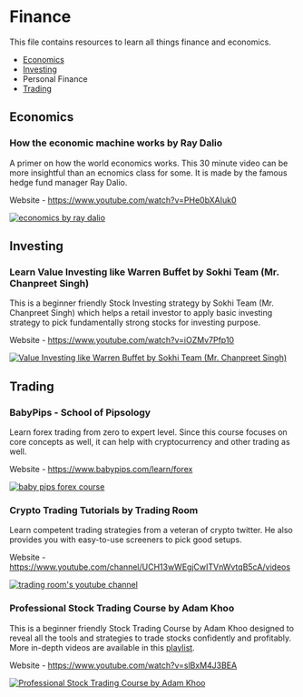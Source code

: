 # Finance

This file contains resources to learn all things finance and economics.

* [Economics](#economics)
* [Investing](#investing)
* Personal Finance
* [Trading](#trading)


## Economics

### How the economic machine works by Ray Dalio

A primer on how the world economics works. This 30 minute video can be more insightful than an ecnomics class for some. It is made by the famous hedge fund manager Ray Dalio.

Website - https://www.youtube.com/watch?v=PHe0bXAIuk0

[![economics by ray dalio](https://user-images.githubusercontent.com/4047597/66024983-fd19a880-e512-11e9-8440-07520405581a.png)](https://www.youtube.com/watch?v=PHe0bXAIuk0)


## Investing

### Learn Value Investing like Warren Buffet by Sokhi Team (Mr. Chanpreet Singh)

This is a beginner friendly Stock Investing strategy by Sokhi Team (Mr. Chanpreet Singh) which helps a retail investor to apply basic investing strategy to pick fundamentally strong stocks for investing purpose.

Website - https://www.youtube.com/watch?v=iOZMv7Pfp10

[![Value Investing like Warren Buffet by Sokhi Team (Mr. Chanpreet Singh)](https://user-images.githubusercontent.com/1084664/66736646-5f659800-ee87-11e9-9538-95b8a5b637ea.png)](https://www.youtube.com/watch?v=iOZMv7Pfp10)


## Trading

### BabyPips - School of Pipsology

Learn forex trading from zero to expert level. Since this course focuses on core concepts as well, it can help with cryptocurrency and other trading as well.

Website - https://www.babypips.com/learn/forex

[![baby pips forex course](https://user-images.githubusercontent.com/4047597/66023808-e756b400-e50f-11e9-817e-839b47d95631.png)](https://www.babypips.com/learn/forex)

### Crypto Trading Tutorials by Trading Room

Learn competent trading strategies from a veteran of crypto twitter. He also provides you with easy-to-use screeners to pick good setups.

Website - https://www.youtube.com/channel/UCH13wWEgjCwITVnWvtqB5cA/videos

[![trading room's youtube channel](https://user-images.githubusercontent.com/4047597/66118879-13983080-e5f5-11e9-8491-8148903f9e66.png)](https://www.youtube.com/channel/UCH13wWEgjCwITVnWvtqB5cA/videos)

### Professional Stock Trading Course by Adam Khoo

This is a beginner friendly Stock Trading Course by Adam Khoo designed to reveal all the tools and strategies to trade stocks confidently and profitably. More in-depth videos are available in this [playlist](https://www.youtube.com/watch?v=BBLJsZst9-E&list=PLl_EHtw2h7QSPCKIDGme-kBgoCiFxUQ5Q).

Website - https://www.youtube.com/watch?v=slBxM4J3BEA

[![Professional Stock Trading Course by Adam Khoo](https://user-images.githubusercontent.com/1084664/66735649-94242000-ee84-11e9-81cf-9316609c4ea6.png)](https://www.youtube.com/watch?v=slBxM4J3BEA)
